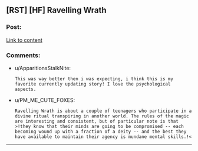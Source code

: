 ## [RST] [HF] Ravelling Wrath

### Post:

[Link to content](https://www.elidupree.com/ravelling-wrath)

### Comments:

- u/ApparitionsStalkNite:
  ```
  This was way better then i was expecting, i think this is my favorite currently updating story! I love the psychological aspects.
  ```

- u/PM_ME_CUTE_FOXES:
  ```
  Ravelling Wrath is about a couple of teenagers who participate in a divine ritual transpiring in another world. The rules of the magic are interesting and consistent, but of particular note is that >!they know that their minds are going to be compromised -- each becoming wound up with a fraction of a deity -- and the best they have available to maintain their agency is mundane mental skills.!<
  ```

---

